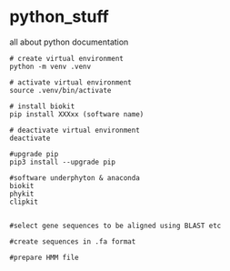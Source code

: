 # python_stuff
all about python documentation

```shell
# create virtual environment
python -m venv .venv

# activate virtual environment
source .venv/bin/activate

# install biokit
pip install XXXxx (software name)

# deactivate virtual environment
deactivate

#upgrade pip
pip3 install --upgrade pip
```

```shell
#software underphyton & anaconda
biokit
phykit
clipkit

```

```shell

#select gene sequences to be aligned using BLAST etc

#create sequences in .fa format

#prepare HMM file


